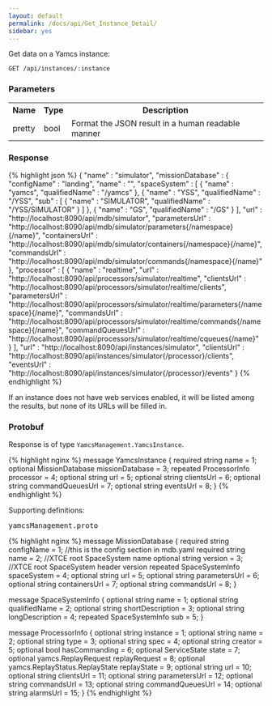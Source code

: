 ```yaml
---
layout: default
permalink: /docs/api/Get_Instance_Detail/
sidebar: yes
---
```


Get data on a Yamcs instance:

    GET /api/instances/:instance


### Parameters

<table class="inline">
    <tr>
        <th>Name</th>
        <th>Type</th>
        <th>Description</th>
    </tr>
    <tr>
        <td class="code">pretty</td>
        <td class="code">bool</td>
        <td>Format the JSON result in a human readable manner</td>
    </tr>
</table>

### Response

{% highlight json %}
{
  "name" : "simulator",
  "missionDatabase" : {
    "configName" : "landing",
    "name" : "",
    "spaceSystem" : [ {
      "name" : "yamcs",
      "qualifiedName" : "/yamcs"
    }, {
      "name" : "YSS",
      "qualifiedName" : "/YSS",
      "sub" : [ {
        "name" : "SIMULATOR",
        "qualifiedName" : "/YSS/SIMULATOR"
      } ]
    }, {
      "name" : "GS",
      "qualifiedName" : "/GS"
    } ],
    "url" : "http://localhost:8090/api/mdb/simulator",
    "parametersUrl" : "http://localhost:8090/api/mdb/simulator/parameters{/namespace}{/name}",
    "containersUrl" : "http://localhost:8090/api/mdb/simulator/containers{/namespace}{/name}",
    "commandsUrl" : "http://localhost:8090/api/mdb/simulator/commands{/namespace}{/name}"
  },
  "processor" : [ {
    "name" : "realtime",
    "url" : "http://localhost:8090/api/processors/simulator/realtime",
    "clientsUrl" : "http://localhost:8090/api/processors/simulator/realtime/clients",
    "parametersUrl" : "http://localhost:8090/api/processors/simulator/realtime/parameters{/namespace}{/name}",
    "commandsUrl" : "http://localhost:8090/api/processors/simulator/realtime/commands{/namespace}{/name}",
    "commandQueuesUrl" : "http://localhost:8090/api/processors/simulator/realtime/cqueues{/name}"
  } ],
  "url" : "http://localhost:8090/api/instances/simulator",
  "clientsUrl" : "http://localhost:8090/api/instances/simulator{/processor}/clients",
  "eventsUrl" : "http://localhost:8090/api/instances/simulator{/processor}/events"
}
{% endhighlight %}

If an instance does not have web services enabled, it will be listed among the results, but none of its URLs will be filled in.

### Protobuf

Response is of type `YamcsManagement.YamcsInstance`.

{% highlight nginx %}
message YamcsInstance {
  required string name = 1;
  optional MissionDatabase missionDatabase = 3;
  repeated ProcessorInfo processor = 4;
  optional string url = 5;
  optional string clientsUrl = 6;
  optional string commandQueuesUrl = 7;
  optional string eventsUrl = 8;
}
{% endhighlight %}

Supporting definitions:

<pre class="header">
yamcsManagement.proto
</pre>

{% highlight nginx %}
message MissionDatabase {
  required string configName = 1; //this is the config section in mdb.yaml
  required string name = 2; //XTCE root SpaceSystem name
  optional string version = 3; //XTCE root SpaceSystem header version
  repeated SpaceSystemInfo spaceSystem = 4;
  optional string url = 5;
  optional string parametersUrl = 6;
  optional string containersUrl = 7;
  optional string commandsUrl = 8;
}

message SpaceSystemInfo {
  optional string name = 1;
  optional string qualifiedName = 2;
  optional string shortDescription = 3;
  optional string longDescription = 4;
  repeated SpaceSystemInfo sub = 5;
}

message ProcessorInfo {
  optional string instance = 1;
  optional string name = 2;
  optional string type = 3;
  optional string spec = 4;
  optional string creator = 5;
  optional bool hasCommanding = 6;
  optional ServiceState state = 7;
  optional yamcs.ReplayRequest replayRequest = 8;
  optional yamcs.ReplayStatus.ReplayState replayState = 9;
  optional string url = 10;
  optional string clientsUrl = 11;
  optional string parametersUrl = 12;
  optional string commandsUrl = 13;
  optional string commandQueuesUrl = 14;
  optional string alarmsUrl = 15;
}
{% endhighlight %}
